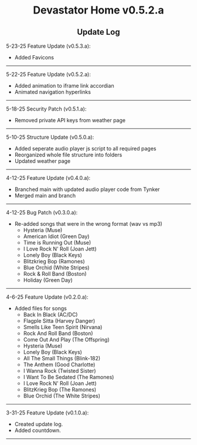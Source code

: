 <h1 align="center">Devastator Home v0.5.2.a</h1>

<h2 align="center">Update Log</h2>

5-23-25 Feature Update (v0.5.3.a):
- Added Favicons
---
5-22-25 Feature Update (v0.5.2.a):
- Added animation to iframe link accordian
- Animated navigation hyperlinks
---
5-18-25 Security Patch (v0.5.1.a):
- Removed private API keys from weather page
---
5-10-25 Structure Update (v0.5.0.a):
- Added seperate audio player js script to all required pages
- Reorganized whole file structure into folders
- Updated weather page
---
4-12-25 Feature Update (v0.4.0.a):
- Branched main with updated audio player code from Tynker
- Merged main and branch
---
4-12-25 Bug Patch (v0.3.0.a):
- Re-added songs that were in the wrong format (wav vs mp3)
  - Hysteria (Muse)
  - American Idiot (Green Day)
  - Time is Running Out (Muse)
  - I Love Rock N' Roll (Joan Jett)
  - Lonely Boy (Black Keys)
  - Blitzkrieg Bop (Ramones)
  - Blue Orchid (White Stripes)
  - Rock & Roll Band (Boston)
  - Holiday (Green Day)
---
4-6-25 Feature Update (v0.2.0.a):
- Added files for songs
  - Back In Black (AC/DC)
  - Flagple Sitta (Harvey Danger)
  - Smells Like Teen Spirit (Nirvana)
  - Rock And Roll Band (Boston)
  - Come Out And Play (The Offspring)
  - Hysteria (Muse)
  - Lonely Boy (Black Keys)
  - All The Small Things (Blink-182)
  - The Anthem (Good Charlotte)
  - I Wanna Rock (Twisted Sister)
  - I Want To Be Sedated (The Ramones)
  - I Love Rock N' Roll (Joan Jett)
  - BlitzKrieg Bop (The Ramones)
  - Blue Orchid (The White Stripes)
---
3-31-25 Feature Update (v0.1.0.a): 
- Created update log.  
- Added countdown.
---
